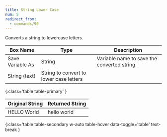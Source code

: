 ```yaml
---
title: String Lower Case
num: 5
redirect_from:
  - commands/90
---
```


Converts a string to lowercase letters.

| Box Name | Type | Description | 
|-------|--------|--------|
|Save Variable As|	String	|Variable name to save the converted string.
| String (text) | String to convert to lower case letters
{:class='table table-primary' }

| Original String | Returned String| 
|-------|--------
|HELLO World|hello world|
{:class='table table-secondary w-auto table-hover data-toggle='table' text-break }







